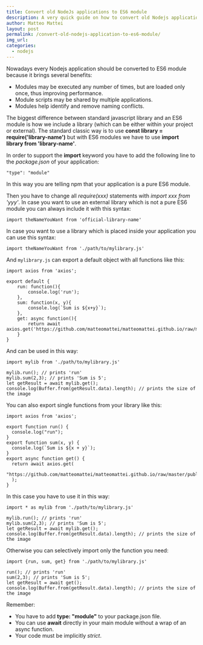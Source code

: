 ```yaml
---
title: Convert old NodeJs applications to ES6 module
description: A very quick guide on how to convert old Nodejs applications to ES6 module
author: Matteo Mattei
layout: post
permalink: /convert-old-nodejs-application-to-es6-module/
img_url:
categories:
  - nodejs
---
```


Nowadays every Nodejs application should be converted to ES6 module because it brings several benefits:

- Modules may be executed any number of times, but are loaded only once, thus improving performance.
- Module scripts may be shared by multiple applications.
- Modules help identify and remove naming conflicts.

The biggest difference between standard javascript library and an ES6 module is how we include a library (which can be either within your project or external).
The standard classic way is to use **const library = require('library-name')** but with ES6 modules we have to use **import library from 'library-name'**.

In order to support the **import** keyword you have to add the following line to the _package.json_ of your application:

```
"type": "module"
```

In this way you are telling npm that your application is a pure ES6 module.

Then you have to change all _require(xxx)_ statements with _import xxx from 'yyy'_.
In case you want to use an external library which is not a pure ES6 module you can always include it with this syntax:

```
import theNameYouWant from 'official-library-name'
```

In case you want to use a library which is placed inside your application you can use this syntax:

```
import theNameYouWant from './path/to/mylibrary.js'
```

And `mylibrary.js` can export a default object with all functions like this:

```
import axios from 'axios';

export default {
	run: function(){
		console.log('run');
	},
	sum: function(x, y){
		console.log(`Sum is ${x+y}`);
	},
	get: async function(){
		return await axios.get('https://github.com/matteomattei/matteomattei.github.io/raw/master/public/logo_professtional.jpg');
	}
}
```

And can be used in this way:

```
import mylib from './path/to/mylibrary.js'

mylib.run(); // prints 'run'
mylib.sum(2,3); // prints 'Sum is 5';
let getResult = await mylib.get();
console.log(Buffer.from(getResult.data).length); // prints the size of the image
```

You can also export single functions from your library like this:

```
import axios from 'axios';

export function run() {
  console.log("run");
}
export function sum(x, y) {
  console.log(`Sum is ${x + y}`);
}
export async function get() {
  return await axios.get(
    "https://github.com/matteomattei/matteomattei.github.io/raw/master/public/logo_professtional.jpg"
  );
}
```

In this case you have to use it in this way:

```
import * as mylib from './path/to/mylibrary.js'

mylib.run(); // prints 'run'
mylib.sum(2,3); // prints 'Sum is 5';
let getResult = await mylib.get();
console.log(Buffer.from(getResult.data).length); // prints the size of the image
```

Otherwise you can selectively import only the function you need:

```
import {run, sum, get} from './path/to/mylibrary.js'

run(); // prints 'run'
sum(2,3); // prints 'Sum is 5';
let getResult = await get();
console.log(Buffer.from(getResult.data).length); // prints the size of the image
```

Remember:

- You have to add **type: "module"** to your package.json file.
- You can use **await** directly in your main module without a wrap of an async function.
- Your code must be implicitly _strict_.
